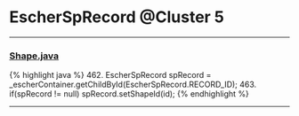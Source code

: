 # EscherSpRecord @Cluster 5

***

### [Shape.java](https://searchcode.com/codesearch/view/97394276/)
{% highlight java %}
462. EscherSpRecord spRecord = _escherContainer.getChildById(EscherSpRecord.RECORD_ID);
463. if(spRecord != null) spRecord.setShapeId(id);
{% endhighlight %}

***

